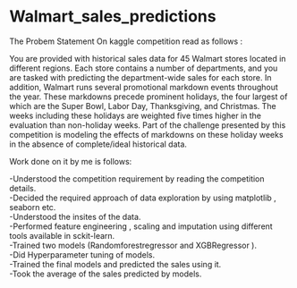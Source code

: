 # Walmart_sales_predictions
The Probem Statement On kaggle competition read as follows :

You are provided with historical sales data for 45 Walmart stores located in different regions. Each 
store contains a number of departments, and you are tasked with predicting the department-wide 
sales for each store. In addition, Walmart runs several promotional markdown events throughout 
the year. These markdowns precede prominent holidays, the four largest of which are the Super 
Bowl, Labor Day, Thanksgiving, and Christmas. The weeks including these holidays are weighted five 
times higher in the evaluation than non-holiday weeks. Part of the challenge presented by this 
competition is modeling the effects of markdowns on these holiday weeks in the absence of 
complete/ideal historical data.

Work done on it by me is follows:

-Understood the competition requirement by reading the competition details.<br />
-Decided the required approach of data exploration by using  matplotlib , seaborn etc.<br />
-Understood the insites of the data.<br />
-Performed feature engineering , scaling and imputation using different tools available in sckit-learn.<br />
-Trained two models (Randomforestregressor and XGBRegressor ). <br />
-Did Hyperparameter tuning of models.<br />
-Trained the final models and predicted the sales using it. <br />
-Took the average of the sales predicted by models.<br />
